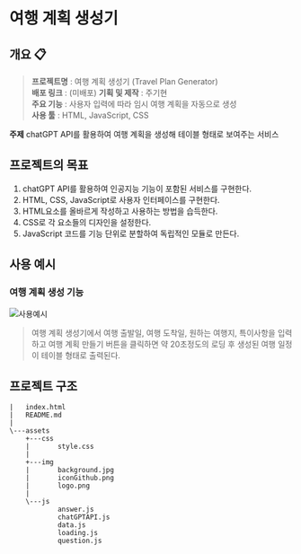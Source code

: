 # **여행 계획 생성기**
## **개요** 📋
>**프로젝트명** : 여행 계획 생성기 (Travel Plan Generator) <br>
**배포 링크** : (미배포)
**기획 및 제작** : 주기현<br>
**주요 기능** : 사용자 입력에 따라 임시 여행 계획을 자동으로 생성 <br>
**사용 툴** : HTML, JavaScript, CSS

**주제**
chatGPT API를 활용하여 여행 계획을 생성해 테이블 형태로 보여주는 서비스

## **프로젝트의 목표**
1. chatGPT API를 활용하여 인공지능 기능이 포함된 서비스를 구현한다.
2. HTML, CSS, JavaScript로 사용자 인터페이스를 구현한다.
3. HTML요소를 올바르게 작성하고 사용하는 방법을 습득한다.
4. CSS로 각 요소들의 디자인을 설정한다.
5. JavaScript 코드를 기능 단위로 분할하여 독립적인 모듈로 만든다.

## **사용 예시**
### 여행 계획 생성 기능
![사용예시](https://github.com/rlguswn/ChatGPT-API-Project/assets/95518318/97bd29d5-c761-4380-9ddc-313753e6a32c)
> 여행 계획 생성기에서 여행 출발일, 여행 도착일, 원하는 여행지, 특이사항을 입력하고 여행 계획 만들기 버튼을 클릭하면 약 20초정도의 로딩 후 생성된 여행 일정이 테이블 형태로 출력된다.

## **프로젝트 구조**
```shell
|   index.html
|   README.md
|
\---assets
    +---css
    |       style.css
    |
    +---img
    |       background.jpg
    |       iconGithub.png
    |       logo.png
    |
    \---js
            answer.js
            chatGPTAPI.js
            data.js
            loading.js
            question.js
```